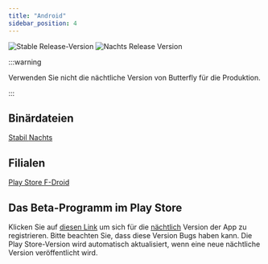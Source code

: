 ```yaml
---
title: "Android"
sidebar_position: 4
---
```


![Stable Release-Version](https://img.shields.io/badge/dynamic/yaml?color=c4840d&label=Stable&query=%24.version&url=https%3A%2F%2Fraw.githubusercontent.com%2FLinwoodCloud%2Fbutterfly%2Fmain%2Fapp%2Fpubspec.yaml&style=for-the-badge) ![Nachts Release Version](https://img.shields.io/badge/dynamic/yaml?color=f7d28c&label=Nightly&query=%24.version&url=https%3A%2F%2Fraw.githubusercontent.com%2FLinwoodCloud%2Fbutterfly%2Fdevelop%2Fapp%2Fpubspec.yaml&style=for-the-badge)

:::warning

Verwenden Sie nicht die nächtliche Version von Butterfly für die Produktion.

:::

## Binärdateien

<div className="row margin-bottom--lg padding--sm">
<a class="button button--outline button--info button--lg margin--sm" href="https://github.com/LinwoodCloud/butterfly/releases/download/stable/app-release.apk">
  Stabil
</a>
<a class="button button--outline button--danger button--lg margin--sm" href="https://github.com/LinwoodCloud/butterfly/releases/download/nightly/app-release.apk">
  Nachts
</a>
</div>

## Filialen

<div className="row margin-bottom--lg padding--sm">
<a class="button button--outline button--primary button--lg margin--sm" href="https://play.google.com/store/apps/details?id=dev.linwood.butterfly">
  Play Store
</a>
<a class="button button--outline button--primary button--lg margin--sm" href="https://f-droid.org/de/packages/dev.linwood.butterfly">
  F-Droid
</a>
</div>

## Das Beta-Programm im Play Store

Klicken Sie auf [diesen Link](https://play.google.com/apps/testing/dev.linwood.butterfly) um sich für die [nächtlich](/nightly) Version der App zu registrieren. Bitte beachten Sie, dass diese Version Bugs haben kann. Die Play Store-Version wird automatisch aktualisiert, wenn eine neue nächtliche Version veröffentlicht wird.
